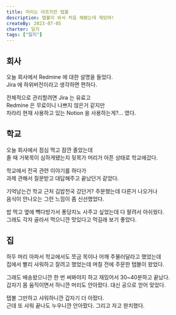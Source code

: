 ```yaml
---
title: 머리는 아프지만 탭볼
description: 탭볼이 와서 처음 해봤는데 재밌따!
createBy: 2023-07-05
charter: 일지
tags: ["일지"]
---
```


## 회사

오늘 회사에서 Redmine 에 대한 설명을 들었다.  
Jira 에 하위버전이라고 생각하면 편하다.

전체적으로 관리할려면 Jira 는 유료고  
Redmine 은 무료이니 나쁘지 않은거 같지만  
차라리 현재 사용하고 있는 Notion 을 사용하는게?... 였다.

## 학교

오늘 회사에서 점심 먹고 잠깐 졸았는데  
졸 때 거북목이 심하게됐는지 뒷목가 머리가 아픈 상태로 학교에갔다.

학교에서 전국 관련 이야기를 하다가  
과제 관해서 질문받고 대답해주고 끝났던거 같았다.

기억남는건 학교 근처 김밥천국 갔던거? 주문했는데 다른거 나오거나  
음식이 안나오는 그런 느낌이 좀 신선했었다.

밥 먹고 옆에 뺵다방가서 퐁당치노 사주고 싶었는데 다 팔려서 아쉬웠다.  
그래도 각자 골라서 먹으니깐 맛있다고 먹길래 보기 좋았다.

## 집

하두 머리 아파서 학교에서도 쪼금 목이나 어깨 주물러달라고 했었는데  
집에서 빨리 샤워하고 잘려고 했었는데 며칠 전에 주문한 탭볼이 왔었다.

그래도 배송왔으니깐 한 번 써봐야지 하고 재밌어서 30~40분하고 끝났다.  
갑자기 몸 움직이면서 하니깐 머리도 안아팠다. 대신 공으로 얻어 맞았다.

탭볼 그만하고 샤워하니깐 갑자기 더 아팠다.  
근데 또 샤워 끝나도 누우니깐 안아팠다. 그리고 자고 완치했다.

